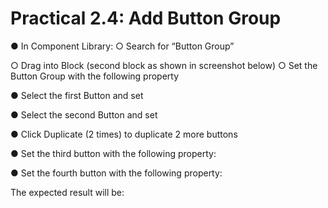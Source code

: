 # Practical 2.4: Add Button Group

● In Component Library:
	○ Search for “Button Group”

○ Drag into Block (second block as shown in screenshot below) ○ Set the Button Group with the following property











● Select the first Button and set



● Select the second Button and set











● Click Duplicate (2 times) to duplicate 2 more buttons

● Set the third button with the following property:

● Set the fourth button with the following property:

The expected result will be:








